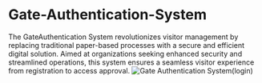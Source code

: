 # Gate-Authentication-System
The GateAuthentication System revolutionizes visitor management by replacing traditional paper-based processes with a secure and efficient digital solution. Aimed at organizations seeking enhanced security and streamlined operations, this system ensures a seamless visitor experience from registration to access approval.
![Gate Authentication System(login)](assets/images/system-preview.png)
